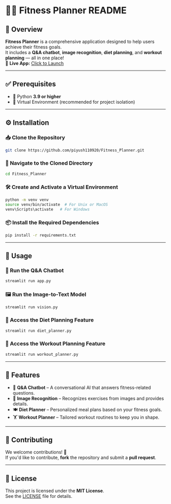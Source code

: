 
# 🏋️‍♂️ Fitness Planner README

## 📌 Overview
**Fitness Planner** is a comprehensive application designed to help users achieve their fitness goals.  
It includes a **Q&A chatbot**, **image recognition**, **diet planning**, and **workout planning** — all in one place!  
🚀 **Live App:** [Click to Launch](https://fitnessplanner-dxh5zbc3us2uvhtedcyztc.streamlit.app/)

---

## ✅ Prerequisites
- 🐍 Python **3.9 or higher**  
- 🧪 Virtual Environment (recommended for project isolation)

---

## ⚙️ Installation

### 📥 Clone the Repository
```bash
git clone https://github.com/piyush110920/Fitness_Planner.git
```

### 📂 Navigate to the Cloned Directory
```bash
cd Fitness_Planner
```

### 🛠️ Create and Activate a Virtual Environment
```bash
python -m venv venv
source venv/bin/activate  # For Unix or MacOS
venv\Scripts\activate   # For Windows
```

### 📦 Install the Required Dependencies
```bash
pip install -r requirements.txt
```

---

## 🚀 Usage

### 💬 Run the Q&A Chatbot
```bash
streamlit run app.py
```

### 🖼️ Run the Image-to-Text Model
```bash
streamlit run vision.py
```

### 🥗 Access the Diet Planning Feature
```bash
streamlit run diet_planner.py
```

### 🏃 Access the Workout Planning Feature
```bash
streamlit run workout_planner.py
```

---

## 🌟 Features

- 🤖 **Q&A Chatbot** – A conversational AI that answers fitness-related questions.
- 🧠 **Image Recognition** – Recognizes exercises from images and provides details.
- 🍽️ **Diet Planner** – Personalized meal plans based on your fitness goals.
- 🏋️ **Workout Planner** – Tailored workout routines to keep you in shape.

---

## 🤝 Contributing

We welcome contributions! 🙌  
If you'd like to contribute, **fork** the repository and submit a **pull request**.

---

## 📄 License

This project is licensed under the **MIT License**.  
See the [LICENSE](LICENSE) file for details.

